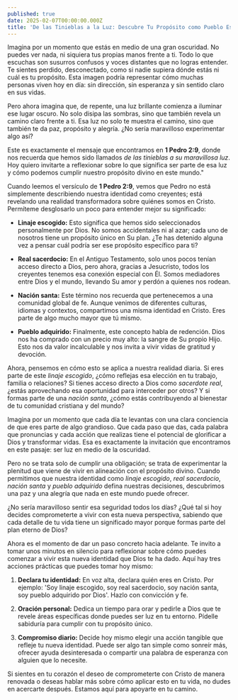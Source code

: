 ```yaml
---
published: true
date: 2025-02-07T00:00:00.000Z
title: 'De las Tinieblas a la Luz: Descubre Tu Propósito como Pueblo Escogido de Dios'
---
```



Imagina por un momento que estás en medio de una gran oscuridad. No puedes ver nada, ni siquiera tus propias manos frente a ti. Todo lo que escuchas son susurros confusos y voces distantes que no logras entender. Te sientes perdido, desconectado, como si nadie supiera dónde estás ni cuál es tu propósito. Esta imagen podría representar cómo muchas personas viven hoy en día: sin dirección, sin esperanza y sin sentido claro en sus vidas.

Pero ahora imagina que, de repente, una luz brillante comienza a iluminar ese lugar oscuro. No solo disipa las sombras, sino que también revela un camino claro frente a ti. Esa luz no solo te muestra el camino, sino que también te da paz, propósito y alegría. ¿No sería maravilloso experimentar algo así?

Este es exactamente el mensaje que encontramos en **1 Pedro 2:9**, donde nos recuerda que hemos sido llamados *de las tinieblas a su maravillosa luz*. Hoy quiero invitarte a reflexionar sobre lo que significa ser parte de esa luz y cómo podemos cumplir nuestro propósito divino en este mundo."

Cuando leemos el versículo de **1 Pedro 2:9**, vemos que Pedro no está simplemente describiendo nuestra identidad como creyentes; está revelando una realidad transformadora sobre quiénes somos en Cristo. Permíteme desglosarlo un poco para entender mejor su significado:

- **Linaje escogido:** Esto significa que hemos sido seleccionados personalmente por Dios. No somos accidentales ni al azar; cada uno de nosotros tiene un propósito único en Su plan. ¿Te has detenido alguna vez a pensar cuál podría ser ese propósito específico para ti?

- **Real sacerdocio:** En el Antiguo Testamento, solo unos pocos tenían acceso directo a Dios, pero ahora, gracias a Jesucristo, todos los creyentes tenemos esa conexión especial con Él. Somos mediadores entre Dios y el mundo, llevando Su amor y perdón a quienes nos rodean.

- **Nación santa:** Este término nos recuerda que pertenecemos a una comunidad global de fe. Aunque venimos de diferentes culturas, idiomas y contextos, compartimos una misma identidad en Cristo. Eres parte de algo mucho mayor que tú mismo.

- **Pueblo adquirido:** Finalmente, este concepto habla de redención. Dios nos ha comprado con un precio muy alto: la sangre de Su propio Hijo. Esto nos da valor incalculable y nos invita a vivir vidas de gratitud y devoción.

Ahora, pensemos en cómo esto se aplica a nuestra realidad diaria. Si eres parte de este *linaje escogido*, ¿cómo reflejas esa elección en tu trabajo, familia o relaciones? Si tienes acceso directo a Dios como *sacerdote real*, ¿estás aprovechando esa oportunidad para interceder por otros? Y si formas parte de una *nación santa*, ¿cómo estás contribuyendo al bienestar de tu comunidad cristiana y del mundo?

Imagina por un momento que cada día te levantas con una clara conciencia de que eres parte de algo grandioso. Que cada paso que das, cada palabra que pronuncias y cada acción que realizas tiene el potencial de glorificar a Dios y transformar vidas. Esa es exactamente la invitación que encontramos en este pasaje: ser luz en medio de la oscuridad.

Pero no se trata solo de cumplir una obligación; se trata de experimentar la plenitud que viene de vivir en alineación con el propósito divino. Cuando permitimos que nuestra identidad como *linaje escogido*, *real sacerdocio*, *nación santa* y *pueblo adquirido* defina nuestras decisiones, descubrimos una paz y una alegría que nada en este mundo puede ofrecer.

¿No sería maravilloso sentir esa seguridad todos los días? ¿Qué tal si hoy decides comprometerte a vivir con esta nueva perspectiva, sabiendo que cada detalle de tu vida tiene un significado mayor porque formas parte del plan eterno de Dios?

Ahora es el momento de dar un paso concreto hacia adelante. Te invito a tomar unos minutos en silencio para reflexionar sobre cómo puedes comenzar a vivir esta nueva identidad que Dios te ha dado. Aquí hay tres acciones prácticas que puedes tomar hoy mismo:

1. **Declara tu identidad:** En voz alta, declara quién eres en Cristo. Por ejemplo: 'Soy linaje escogido, soy real sacerdocio, soy nación santa, soy pueblo adquirido por Dios'. Hazlo con convicción y fe.

2. **Oración personal:** Dedica un tiempo para orar y pedirle a Dios que te revele áreas específicas donde puedes ser luz en tu entorno. Pídelle sabiduría para cumplir con tu propósito único.

3. **Compromiso diario:** Decide hoy mismo elegir una acción tangible que refleje tu nueva identidad. Puede ser algo tan simple como sonreír más, ofrecer ayuda desinteresada o compartir una palabra de esperanza con alguien que lo necesite.

Si sientes en tu corazón el deseo de comprometerte con Cristo de manera renovada o deseas hablar más sobre cómo aplicar esto en tu vida, no dudes en acercarte después. Estamos aquí para apoyarte en tu camino.
